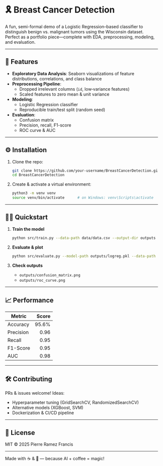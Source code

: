# 🎗️ Breast Cancer Detection

A fun, semi-formal demo of a Logistic Regression–based classifier to distinguish benign vs. malignant tumors using the Wisconsin dataset. Perfect as a portfolio piece—complete with EDA, preprocessing, modeling, and evaluation.

---

## 🚀 Features

- **Exploratory Data Analysis**: Seaborn visualizations of feature distributions, correlations, and class balance  
- **Preprocessing Pipeline**:  
  - Dropped irrelevant columns (`id`, low‑variance features)  
  - Scaled features to zero mean & unit variance  
- **Modeling**:  
  - Logistic Regression classifier  
  - Reproducible train/test split (random seed)  
- **Evaluation**:  
  - Confusion matrix  
  - Precision, recall, F1-score  
  - ROC curve & AUC

---



## ⚙️ Installation

1. Clone the repo:  
   ```bash
   git clone https://github.com/your-username/BreastCancerDetection.git
   cd BreastCancerDetection
   ```

2. Create & activate a virtual environment:

   ```bash
   python3 -m venv venv
   source venv/bin/activate      # on Windows: venv\Scripts\activate
   ```
---

## 🚴‍♀️ Quickstart

1. **Train the model**

   ```bash
   python src/train.py --data-path data/data.csv --output-dir outputs
   ```
2. **Evaluate & plot**

   ```bash
   python src/evaluate.py --model-path outputs/logreg.pkl --data-path data/data.csv --output-dir outputs
   ```
3. **Check outputs**

   * `outputs/confusion_matrix.png`
   * `outputs/roc_curve.png`

---

## 📈 Performance

| Metric    | Score |
| --------- | ----: |
| Accuracy  | 95.6% |
| Precision |  0.96 |
| Recall    |  0.95 |
| F1-Score  |  0.95 |
| AUC       |  0.98 |

---

## 🛠️ Contributing

PRs & issues welcome! Ideas:

* Hyperparameter tuning (GridSearchCV, RandomizedSearchCV)
* Alternative models (XGBoost, SVM)
* Dockerization & CI/CD pipeline

---

## 📜 License

MIT © 2025 Pierre Ramez Francis

---

Made with ☕ & 🤖 — because AI + coffee = magic!

